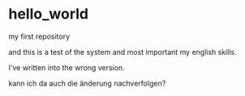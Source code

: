 # hello_world
my first repository

and this is a test of the system and most important my english skills.

I've written into the wrong version.

kann ich da auch die änderung nachverfolgen?
